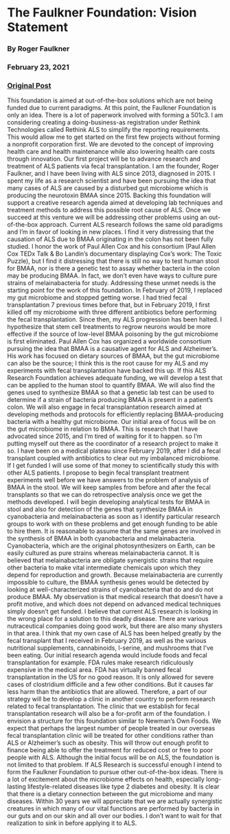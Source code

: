 # The Faulkner Foundation: Vision Statement
### By Roger Faulkner
### February 23, 2021
### [Original Post](https://roger-rethinker.medium.com/the-faulkner-foundation-64207a766f1f)

This foundation is aimed at out-of-the-box solutions which are not being funded due to current paradigms. At this point, the Faulkner Foundation is only an idea. There is a lot of paperwork involved with forming a 501c3. I am considering creating a doing-business-as registration under Rethink Technologies called Rethink ALS to simplify the reporting requirements. This would allow me to get started on the first few projects without forming a nonprofit corporation first.
We are devoted to the concept of improving health care and health maintenance while also lowering health care costs through innovation. Our first project will be to advance research and treatment of ALS patients via fecal transplantation.
I am the founder, Roger Faulkner, and I have been living with ALS since 2013, diagnosed in 2015. I spent my life as a research scientist and have been pursuing the idea that many cases of ALS are caused by a disturbed gut microbiome which is producing the neurotoxin BMAA since 2015.
Backing this foundation will support a creative research agenda aimed at developing lab techniques and treatment methods to address this possible root cause of ALS. Once we succeed at this venture we will be addressing other problems using an out-of-the-box approach.
Current ALS research follows the same old paradigms and I’m in favor of looking in new places. I find it very distressing that the causation of ALS due to BMAA originating in the colon has not been fully studied.
I honor the work of Paul Allen Cox and his consortium (Paul Allen Cox TEDx Talk & Bo Landin’s documentary displaying Cox’s work: The Toxic Puzzle), but I find it distressing that there is still no way to test human stool for BMAA, nor is there a genetic test to assay whether bacteria in the colon may be producing BMAA. In fact, we don’t even have ways to culture pure strains of melainabacteria for study. Addressing these unmet needs is the starting point for the work of this foundation.
In February of 2019, I replaced my gut microbiome and stopped getting worse. I had tried fecal transplantation 7 previous times before that, but in February 2019, I first killed off my microbiome with three different antibiotics before performing the fecal transplantation. Since then, my ALS progression has been halted.
I hypothesize that stem cell treatments to regrow neurons would be more effective if the source of low-level BMAA poisoning by the gut microbiome is first eliminated. Paul Allen Cox has organized a worldwide consortium pursuing the idea that BMAA is a causative agent for ALS and Alzheimer’s. His work has focused on dietary sources of BMAA, but the gut microbiome can also be the source; I think this is the root cause for my ALS and my experiments with fecal transplantation have backed this up.
If this ALS Research Foundation achieves adequate funding, we will develop a test that can be applied to the human stool to quantify BMAA. We will also find the genes used to synthesize BMAA so that a genetic lab test can be used to determine if a strain of bacteria producing BMAA is present in a patient’s colon.
We will also engage in fecal transplantation research aimed at developing methods and protocols for efficiently replacing BMAA-producing bacteria with a healthy gut microbiome.
Our initial area of focus will be on the gut microbiome in relation to BMAA. This is research that I have advocated since 2015, and I’m tired of waiting for it to happen. so I’m putting myself out there as the coordinator of a research project to make it so.
I have been on a medical plateau since February 2019, after I did a fecal transplant coupled with antibiotics to clear out my imbalanced microbiome. If I get funded I will use some of that money to scientifically study this with other ALS patients.
I propose to begin fecal transplant treatment experiments well before we have answers to the problem of analysis of BMAA in the stool. We will keep samples from before and after the fecal transplants so that we can do retrospective analysis once we get the methods developed.
I will begin developing analytical tests for BMAA in stool and also for detection of the genes that synthesize BMAA in cyanobacteria and melainabacteria as soon as I identify particular research groups to work with on these problems and get enough funding to be able to hire them.
It is reasonable to assume that the same genes are involved in the synthesis of BMAA in both cyanobacteria and melainabacteria. Cyanobacteria, which are the original photosynthesizers on Earth, can be easily cultured as pure strains whereas melainabacteria cannot. It is believed that melainabacteria are obligate synergistic strains that require other bacteria to make vital intermediate chemicals upon which they depend for reproduction and growth.
Because melainabacteria are currently impossible to culture, the BMAA synthesis genes would be detected by looking at well-characterized strains of cyanobacteria that do and do not produce BMAA.
My observation is that medical research that doesn’t have a profit motive, and which does not depend on advanced medical techniques simply doesn’t get funded. I believe that current ALS research is looking in the wrong place for a solution to this deadly disease.
There are various nutraceutical companies doing good work, but there are also many shysters in that area. I think that my own case of ALS has been helped greatly by the fecal transplant that I received in February 2019, as well as the various nutritional supplements, cannabinoids, l-serine, and mushrooms that I’ve been eating. Our initial research agenda would include foods and fecal transplantation for example.
FDA rules make research ridiculously expensive in the medical area. FDA has virtually banned fecal transplantation in the US for no good reason. It is only allowed for severe cases of clostridium difficile and a few other conditions. But it causes far less harm than the antibiotics that are allowed. Therefore, a part of our strategy will be to develop a clinic in another country to perform research related to fecal transplantation.
The clinic that we establish for fecal transplantation research will also be a for-profit arm of the foundation. I envision a structure for this foundation similar to Newman’s Own Foods. We expect that perhaps the largest number of people treated in our overseas fecal transplantation clinic will be treated for other conditions rather than ALS or Alzheimer’s such as obesity. This will throw out enough profit to finance being able to offer the treatment for reduced cost or free to poor people with ALS.
Although the initial focus will be on ALS, the foundation is not limited to that problem. If ALS Research is successful enough I intend to form the Faulkner Foundation to pursue other out-of-the-box ideas.
There is a lot of excitement about the microbiome effects on health, especially long-lasting lifestyle-related diseases like type 2 diabetes and obesity. It is clear that there is a dietary connection between the gut microbiome and many diseases.
Within 30 years we will appreciate that we are actually synergistic creatures in which many of our vital functions are performed by bacteria in our guts and on our skin and all over our bodies. I don’t want to wait for that realization to sink in before applying it to ALS.
